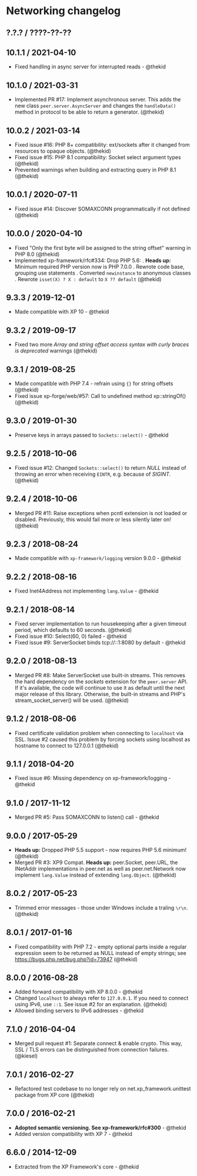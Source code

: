 Networking changelog
====================

## ?.?.? / ????-??-??

## 10.1.1 / 2021-04-10

* Fixed handling in async server for interrupted reads - @thekid

## 10.1.0 / 2021-03-31

* Implemented PR #17: Implement asynchronous server. This adds the new
  class `peer.server.AsyncServer` and changes the `handleData()` method
  in protocol to be able to return a generator.
  (@thekid)

## 10.0.2 / 2021-03-14

* Fixed issue #16: PHP 8+ compatibility: ext/sockets after it changed
  from resources to opaque objects.
  (@thekid)
* Fixed issue #15: PHP 8.1 compatibility: Socket select argument types
  (@thekid)
* Prevented warnings when building and extracting query in PHP 8.1
  (@thekid)

## 10.0.1 / 2020-07-11

* Fixed issue #14: Discover SOMAXCONN programmatically if not defined
  (@thekid)

## 10.0.0 / 2020-04-10

* Fixed "Only the first byte will be assigned to the string offset"
  warning in PHP 8.0
  (@thekid)
* Implemented xp-framework/rfc#334: Drop PHP 5.6:
  . **Heads up:** Minimum required PHP version now is PHP 7.0.0
  . Rewrote code base, grouping use statements
  . Converted `newinstance` to anonymous classes
  . Rewrote `isset(X) ? X : default` to `X ?? default`
  (@thekid)

## 9.3.3 / 2019-12-01

* Made compatible with XP 10 - @thekid

## 9.3.2 / 2019-09-17

* Fixed two more *Array and string offset access syntax with curly braces
  is deprecated* warnings
  (@thekid)

## 9.3.1 / 2019-08-25

* Made compatible with PHP 7.4 - refrain using `{}` for string offsets
  (@thekid)
* Fixed issue xp-forge/web/#57: Call to undefined method xp::stringOf()
  (@thekid)

## 9.3.0 / 2019-01-30

* Preserve keys in arrays passed to `Sockets::select()` - @thekid

## 9.2.5 / 2018-10-06

* Fixed issue #12: Changed `Sockets::select()` to return *NULL* instead of
  throwing an error when receiving `EINTR`, e.g. because of *SIGINT*.
  (@thekid)

## 9.2.4 / 2018-10-06

* Merged PR #11: Raise exceptions when pcntl extension is not loaded or
  disabled. Previously, this would fail more or less silently later on!
  (@thekid)

## 9.2.3 / 2018-08-24

* Made compatible with `xp-framework/logging` version 9.0.0 - @thekid

## 9.2.2 / 2018-08-16

* Fixed Inet4Address not implementing `lang.Value` - @thekid

## 9.2.1 / 2018-08-14

* Fixed server implementation to run housekeeping after a given timeout
  period, which defaults to 60 seconds.
  (@thekid)
* Fixed issue #10: Select(60, 0) failed - @thekid
* Fixed issue #9: ServerSocket binds tcp://::1:8080 by default - @thekid

## 9.2.0 / 2018-08-13

* Merged PR #8: Make ServerSocket use built-in streams. This removes the
  hard dependency on the *sockets* extension for the `peer.server` API.
  If it's available, the code will continue to use it as default until
  the next major release of this library. Otherwise, the built-in streams
  and PHP's stream_socket_server() will be used.
  (@thekid)

## 9.1.2 / 2018-08-06

* Fixed certificate validation problem when connecting to `localhost`
  via SSL. Issue #2 caused this problem by forcing sockets using localhost
  as hostname to connect to 127.0.0.1
  (@thekid)

## 9.1.1 / 2018-04-20

* Fixed issue #6: Missing dependency on xp-framework/logging - @thekid

## 9.1.0 / 2017-11-12

* Merged PR #5: Pass SOMAXCONN to listen() call - @thekid

## 9.0.0 / 2017-05-29

* **Heads up:** Dropped PHP 5.5 support - now requires PHP 5.6 minimum!
  (@thekid)
* Merged PR #3: XP9 Compat. **Heads up:** peer.Socket, peer.URL, the 
  INetAddr implementations in peer.net as well as peer.net.Network now
  implement `lang.Value` instead of extending `lang.Object`.
  (@thekid)

## 8.0.2 / 2017-05-23

* Trimmed error messages - those under Windows include a traling `\r\n`.
  (@thekid)

## 8.0.1 / 2017-01-16

* Fixed compatibility with PHP 7.2 - empty optional parts inside a
  regular expression seem to be returned as NULL instead of empty
  strings; see https://bugs.php.net/bug.php?id=73947
  (@thekid)

## 8.0.0 / 2016-08-28

* Added forward compatibility with XP 8.0.0 - @thekid
* Changed `localhost` to always refer to `127.0.0.1`. If you need to
  connect using IPv6, use `::1`. See issue #2 for an explanation.
  (@thekid)
* Allowed binding servers to IPv6 addresses - @thekid

## 7.1.0 / 2016-04-04

* Merged pull request #1: Separate connect & enable crypto. This way,
  SSL / TLS errors can be distinguished from connection failures.
  (@kiesel)

## 7.0.1 / 2016-02-27

* Refactored test codebase to no longer rely on net.xp_framework.unittest
  package from XP core
  (@thekid)

## 7.0.0 / 2016-02-21

* **Adopted semantic versioning. See xp-framework/rfc#300** - @thekid 
* Added version compatibility with XP 7 - @thekid

## 6.6.0 / 2014-12-09

* Extracted from the XP Framework's core - @thekid